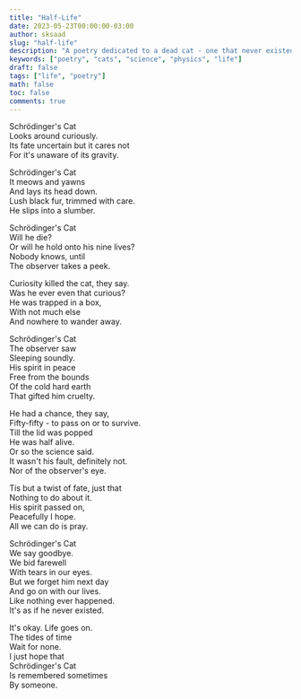 ```yaml
---
title: "Half-Life"
date: 2023-05-23T00:00:00-03:00
author: sksaad
slug: "half-life"
description: "A poetry dedicated to a dead cat - one that never existed."
keywords: ["poetry", "cats", "science", "physics", "life"]
draft: false
tags: ["life", "poetry"]
math: false
toc: false
comments: true
---
```


Schrödinger's Cat  
Looks around curiously.  
Its fate uncertain but it cares not  
For it's unaware of its gravity.  

Schrödinger's Cat  
It meows and yawns  
And lays its head down.  
Lush black fur, trimmed with care.  
He slips into a slumber.  

Schrödinger's Cat  
Will he die?  
Or will he hold onto his nine lives?  
Nobody knows, until  
The observer takes a peek.  

Curiosity killed the cat, they say.  
Was he ever even that curious?  
He was trapped in a box,  
With not much else  
And nowhere to wander away.  

Schrödinger's Cat  
The observer saw  
Sleeping soundly.  
His spirit in peace  
Free from the bounds  
Of the cold hard earth  
That gifted him cruelty.  

He had a chance, they say,  
Fifty-fifty - to pass on or to survive.  
Till the lid was popped  
He was half alive.  
Or so the science said.  
It wasn't his fault, definitely not.  
Nor of the observer's eye.  

Tis but a twist of fate, just that  
Nothing to do about it.  
His spirit passed on,  
Peacefully I hope.  
All we can do is pray.  

Schrödinger's Cat  
We say goodbye.  
We bid farewell  
With tears in our eyes.  
But we forget him next day  
And go on with our lives.  
Like nothing ever happened.  
It's as if he never existed.  

It's okay. Life goes on.  
The tides of time  
Wait for none.  
I just hope that  
Schrödinger's Cat  
Is remembered sometimes  
By someone.

